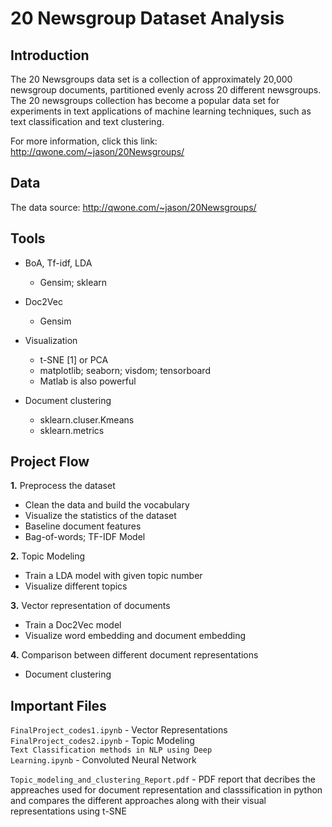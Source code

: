 # 20 Newsgroup Dataset Analysis
## Introduction 

The 20 Newsgroups data set is a collection of approximately 20,000 newsgroup documents, partitioned evenly across 20 different newsgroups.
The 20 newsgroups collection has become a popular data set for experiments in text applications of machine learning techniques, such as text classification and text clustering.

For more information, click this link: http://qwone.com/~jason/20Newsgroups/

## Data

The data source: http://qwone.com/~jason/20Newsgroups/

## Tools
* BoA, Tf-idf, LDA
  * Gensim; sklearn
  
* Doc2Vec
  * Gensim
  
* Visualization
  * t-SNE [1] or PCA
  * matplotlib; seaborn; visdom; tensorboard
  * Matlab is also powerful
  
* Document clustering
  * sklearn.cluser.Kmeans
  * sklearn.metrics


## Project Flow

**1.**  Preprocess the dataset

* Clean the data and build the vocabulary
* Visualize the statistics of the dataset
* Baseline document features
* Bag-of-words; TF-IDF Model

**2.** Topic Modeling

* Train a LDA model with given topic number
* Visualize different topics

**3.** Vector representation of documents

* Train a Doc2Vec model
* Visualize word embedding and document embedding

**4.** Comparison between different document representations

* Document clustering

## Important Files

<code>FinalProject_codes1.ipynb</code> - Vector Representations  
<code>FinalProject_codes2.ipynb</code> - Topic Modeling  
<code>Text Classification methods in NLP using Deep Learning.ipynb</code> - Convoluted Neural Network   

<code>Topic_modeling_and_clustering_Report.pdf</code> - PDF report that decribes the appreaches used for document representation and classsification in python and compares 
the different approaches along with their visual representations using t-SNE

